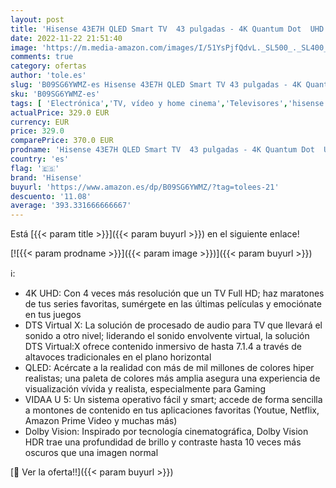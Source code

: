 ```yaml
---
layout: post
title: 'Hisense 43E7H QLED Smart TV  43 pulgadas - 4K Quantum Dot  UHD  Dolby Vision  HDR  Alexa Built-in  Bluetooth  Disney+  Netflix  Youtube  Nuevo 2022 '
date: 2022-11-22 21:51:40
image: 'https://m.media-amazon.com/images/I/51YsPjfQdvL._SL500_._SL400_.jpg'
comments: true
category: ofertas
author: 'tole.es'
slug: 'B09SG6YWMZ-es Hisense 43E7H QLED Smart TV 43 pulgadas - 4K Quantum Dot...'
sku: 'B09SG6YWMZ-es'
tags: [ 'Electrónica','TV, vídeo y home cinema','Televisores','hisense','smart','tv','🇪🇸', ]
actualPrice: 329.0 EUR
currency: EUR
price: 329.0
comparePrice: 370.0 EUR
prodname: 'Hisense 43E7H QLED Smart TV  43 pulgadas - 4K Quantum Dot  UHD  Dolby Vision  HDR  Alexa Built-in  Bluetooth  Disney+  Netflix  Youtube  Nuevo 2022 '
country: 'es'
flag: '🇪🇸'
brand: 'Hisense'
buyurl: 'https://www.amazon.es/dp/B09SG6YWMZ/?tag=tolees-21'
descuento: '11.08'
average: '393.331666666667'
---
```


Está [{{< param title >}}]({{< param buyurl >}}) en el siguiente enlace!

[![{{< param prodname >}}]({{< param image >}})]({{< param buyurl >}})

ℹ️:

- 4K UHD: Con 4 veces más resolución que un TV Full HD; haz maratones de tus series favoritas, sumérgete en las últimas películas y emociónate en tus juegos
- DTS Virtual X: La solución de procesado de audio para TV que llevará el sonido a otro nivel; liderando el sonido envolvente virtual, la solución DTS Virtual:X ofrece contenido inmersivo de hasta 7.1.4 a través de altavoces tradicionales en el plano horizontal
- QLED: Acércate a la realidad con más de mil millones de colores hiper realistas; una paleta de colores más amplia asegura una experiencia de visualización vívida y realista, especialmente para Gaming
- VIDAA U 5: Un sistema operativo fácil y smart; accede de forma sencilla a montones de contenido en tus aplicaciones favoritas (Youtue, Netflix, Amazon Prime Video y muchas más)
- Dolby Vision: Inspirado por tecnología cinematográfica, Dolby Vision HDR trae una profundidad de brillo y contraste hasta 10 veces más oscuros que una imagen normal

[🛒 Ver la oferta!!]({{< param buyurl >}})
